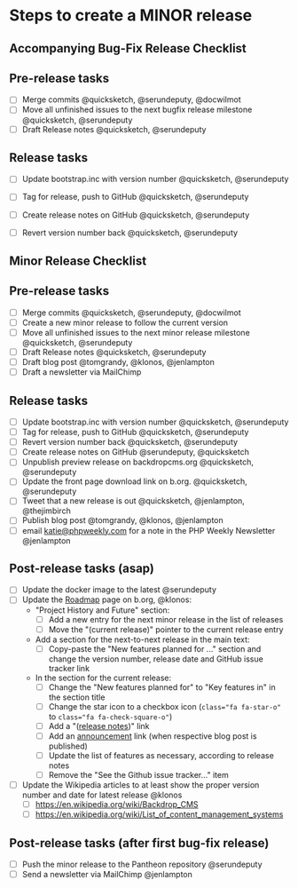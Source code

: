 Steps to create a MINOR release
=================================


Accompanying Bug-Fix Release Checklist
---------------------------------------


## Pre-release tasks

- [ ] Merge commits @quicksketch, @serundeputy, @docwilmot
- [ ] Move all unfinished issues to the next bugfix release milestone @quicksketch, @serundeputy
- [ ] Draft Release notes @quicksketch, @serundeputy

## Release tasks

- [ ] Update bootstrap.inc with version number @quicksketch, @serundeputy
- [ ] Tag for release, push to GitHub @quicksketch, @serundeputy
- [ ] Create release notes on GitHub @quicksketch, @serundeputy
- [ ] Revert version number back @quicksketch, @serundeputy


Minor Release Checklist
------------------------


## Pre-release tasks

- [ ] Merge commits @quicksketch, @serundeputy, @docwilmot
- [ ] Create a new minor release to follow the current version
- [ ] Move all unfinished issues to the next minor release milestone @quicksketch, @serundeputy
- [ ] Draft Release notes @quicksketch, @serundeputy
- [ ] Draft blog post @tomgrandy, @klonos, @jenlampton
- [ ] Draft a newsletter via MailChimp

## Release tasks

- [ ] Update bootstrap.inc with version number @quicksketch, @serundeputy
- [ ] Tag for release, push to GitHub @quicksketch, @serundeputy
- [ ] Revert version number back @quicksketch, @serundeputy
- [ ] Create release notes on GitHub @serundeputy, @quicksketch
- [ ] Unpublish preview release on backdropcms.org @quicksketch, @serundeputy
- [ ] Update the front page download link on b.org. @quicksketch, @serundeputy
- [ ] Tweet that a new release is out @quicksketch, @jenlampton, @thejimbirch
- [ ] Publish blog post @tomgrandy, @klonos, @jenlampton
- [ ] email katie@phpweekly.com for a note in the PHP Weekly Newsletter @jenlampton

## Post-release tasks (asap)

- [ ] Update the docker image to the latest @serundeputy
- [ ] Update the [Roadmap](https://backdropcms.org/roadmap) page on b.org, @klonos:
  - "Project History and Future" section:
    - [ ] Add a new entry for the next minor release in the list of releases
    - [ ] Move the "(current release)" pointer to the current release entry
  - Add a section for the next-to-next release in the main text:
    - [ ] Copy-paste the "New features planned for ..." section and change the version number, release date and GitHub issue tracker link
  - In the section for the current release:
    - [ ] Change the "New features planned for" to "Key features in" in the section title
    - [ ] Change the star icon to a checkbox icon (`class="fa fa-star-o"` to `class="fa fa-check-square-o"`)
    - [ ] Add a "([release notes]())" link
    - [ ] Add an [announcement]() link (when respective blog post is published)
    - [ ] Update the list of features as necessary, according to release notes
    - [ ] Remove the "See the Github issue tracker..." item
- [ ] Update the Wikipedia articles to at least show the proper version number and date for latest release @klonos
  - [ ] https://en.wikipedia.org/wiki/Backdrop_CMS
  - [ ] https://en.wikipedia.org/wiki/List_of_content_management_systems

## Post-release tasks (after first bug-fix release)

- [ ] Push the minor release to the Pantheon repository @serundeputy
- [ ] Send a newsletter via MailChimp @jenlampton
